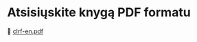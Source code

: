 # Atsisiųskite knygą PDF formatu

📘 [clrf-en.pdf](https://vitar.github.io/clrf/assets/pdf/clrf-lt.pdf)
